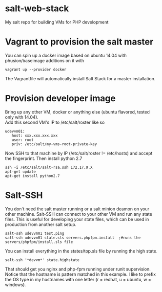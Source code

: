 salt-web-stack
==============

My salt repo for building VMs for PHP development


Vagrant to provision the salt master
=======
You can spin up a docker image based on ubuntu 14.04 with phusion/baseimage additions on it with
```
vagrant up --provider docker
```

The Vagrantfile will automatically install Salt Stack for a master installation.

Provision developer image
===================
Bring up any other VM, docker or anything else (ubuntu flavored, tested only with 14.04).  
Add this second VM's IP to /etc/salt/roster like so

```
udevvm01:
   host: xxx.xxx.xxx.xxx
   user: root
   priv: /etc/salt/my-vms-root-private-key
```

Now SSH to that machine by IP (/etc/salt/roster != /etc/hosts) and accept the fingerprint.  Then install python 2.7

```
ssh -i /etc/salt/salt-rsa.ssh 172.17.0.X
apt-get update
apt-get install python2.7
```

Salt-SSH
===========
You don't need the salt master running or a salt minion deamon on your other machine.  Salt-SSH can connect to your
other VM and run any state files.  This is useful for developing your state files, which can be used in production
from another salt setup.

```
salt-ssh udevvm01 test.ping
salt-ssh udevvm01 state.sls servers.phpfpm.install  ;#runs the servers/phpfpm/install.sls file
```

You can install everything in the states/top.sls file by running the high state.

```
salt-ssh '*devvm*' state.highstate
```

That should get you nginx and php-fpm running under runit supervision.  Notice that the hostname is pattern matched
in this example.  I like to prefix the OS type in my hostnames with one letter (r = redhat, u = ubuntu, w = windows). 
